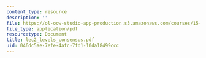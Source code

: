 ```yaml
---
content_type: resource
description: ''
file: https://ol-ocw-studio-app-production.s3.amazonaws.com/courses/15-667-negotiation-and-conflict-management-spring-2001/046dc5ae7efe4afc7fd110da18499ccc_lec2_levels_consensus.pdf
file_type: application/pdf
resourcetype: Document
title: lec2_levels_consensus.pdf
uid: 046dc5ae-7efe-4afc-7fd1-10da18499ccc
---
```

